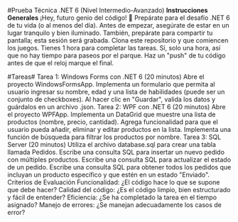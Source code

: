 #Prueba Técnica .NET 6 (Nivel Intermedio-Avanzado)
__Instrucciones Generales__
¡Hey, futuro genio del código! 🚀 Prepárate para el desafío .NET 6 de tu vida (o al menos del día). Antes de empezar, asegúrate de estar en un lugar tranquilo y bien iluminado. También, prepárate para compartir tu pantalla; esta sesión será grabada.
Clona este repositorio y que comiencen los juegos.
Tienes 1 hora para completar las tareas. Sí, solo una hora, así que no hay tiempo para paseos por el parque.
Haz un "push" de tu código antes de que el reloj marque el final.

#Tareas#
Tarea 1: Windows Forms con .NET 6 (20 minutos)
Abre el proyecto WindowsFormsApp.
Implementa un formulario que permita al usuario ingresar su nombre, edad y una lista de habilidades (puede ser un conjunto de checkboxes).
Al hacer clic en "Guardar", valida los datos y guárdalos en un archivo .json.
Tarea 2: WPF con .NET 6 (20 minutos)
Abre el proyecto WPFApp.
Implementa un DataGrid que muestre una lista de productos (nombre, precio, cantidad).
Agrega funcionalidad para que el usuario pueda añadir, eliminar y editar productos en la lista.
Implementa una función de búsqueda para filtrar los productos por nombre.
Tarea 3: SQL Server (20 minutos)
Utiliza el archivo database.sql para crear una tabla llamada Pedidos.
Escribe una consulta SQL para insertar un nuevo pedido con múltiples productos.
Escribe una consulta SQL para actualizar el estado de un pedido.
Escribe una consulta SQL para obtener todos los pedidos que incluyan un producto específico y que estén en un estado "Enviado".
Criterios de Evaluación
Funcionalidad: ¿El código hace lo que se supone que debe hacer?
Calidad del código: ¿Es el código limpio, bien estructurado y fácil de entender?
Eficiencia: ¿Se ha completado la tarea en el tiempo asignado?
Manejo de errores: ¿Se manejan adecuadamente los casos de error?
